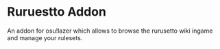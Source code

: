 # Ruruestto Addon
An addon for osu!lazer which allows to browse the rurusetto wiki ingame and manage your rulesets.
